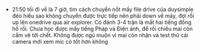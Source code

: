 - 21:50 tối đi về là 7 giờ, tìm cách chuyển nốt mấy file drive của duysimple đéo hiểu sao không chuyển được trực tiếp nên phải down về máy, đợi rồi up lên onedrive qua air explorer. Có đánh 3-4 trận là mất hai tiếng đồng hồ rồi. Chưa học được mấy tiếng Pháp và Điện ảnh, để rồi chiều mai còn cắm vẽ tới chết. Không được ngủ muộn vì mai còn nhận và test thử cái camera mới xem mic có tốt hơn không